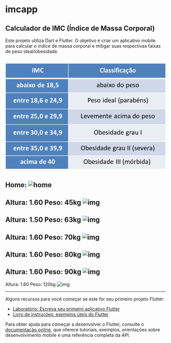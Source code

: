 # imcapp

## Calculador de IMC (Índice de Massa Corporal)
Este projeto utiliza Dart e Flutter. O objetivo é criar um aplicativo mobile  para calcular o índice de massa corporal e mitigar suas respectivas faixas de peso ideal/obesidade.

![Tabela IMC](https://github.com/le-amaral/imcapp/blob/main/imagens/tabela-imc.png)
-
Home:
![home](le-amaral/imcapp/imagens/home.png)
-
Altura: 1.60 Peso: 45kg
![img](le-amaral/imcapp/imagens/pesoabaixo.png)
-
Altura: 1.50 Peso: 63kg
![img](le-amaral/imcapp/imagens/pesoideal.png)
-
Altura: 1.60 Peso: 70kg
![img](le-amaral/imcapp/imagens/pesoacima.png)
-
Altura: 1.60 Peso: 80kg
![img](le-amaral/imcapp/imagens/obesidadeI.png)
-
Altura: 1.60 Peso: 90kg
![img](le-amaral/imcapp/imagens/obesidadeII.png)
-
Altura: 1.60 Peso: 120kg
![img](le-amaral/imcapp/imagens/obesidadeIII.png)


---

Alguns recursos para você começar se este for seu primeiro projeto Flutter:

- [Laboratório: Escreva seu primeiro aplicativo Flutter](https://docs.flutter.dev/get-started/codelab)
- [Livro de instruções: exemplos úteis do Flutter](https://docs.flutter.dev/cookbook)

Para obter ajuda para começar a desenvolver o Flutter, consulte o
[documentação online](https://docs.flutter.dev/), que oferece tutoriais,
exemplos, orientações sobre desenvolvimento mobile e uma referência completa da API.
